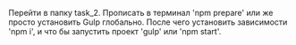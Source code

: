 Перейти в папку task_2. Прописать в терминал 'npm prepare' или же просто установить Gulp глобально. После чего установить зависимости 'npm i', и что бы запустить проект 'gulp' или 'npm start'.
